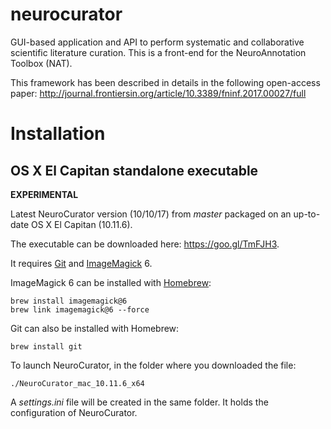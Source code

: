 # neurocurator

GUI-based application and API to perform systematic and collaborative scientific literature curation. This is a front-end for the NeuroAnnotation Toolbox (NAT).

This framework has been described in details in the following open-access paper: http://journal.frontiersin.org/article/10.3389/fninf.2017.00027/full 

# Installation

## OS X El Capitan standalone executable

**EXPERIMENTAL**

Latest NeuroCurator version (10/10/17) from *master* packaged on an up-to-date OS X El Capitan (10.11.6).

The executable can be downloaded here: https://goo.gl/TmFJH3.

It requires [Git](https://git-scm.com) and [ImageMagick](https://www.imagemagick.org) 6.

ImageMagick 6 can be installed with [Homebrew](https://brew.sh):
```
brew install imagemagick@6
brew link imagemagick@6 --force
```

Git can also be installed with Homebrew:
```
brew install git
```

To launch NeuroCurator, in the folder where you downloaded the file:
```
./NeuroCurator_mac_10.11.6_x64
```

A *settings.ini* file will be created in the same folder. It holds the configuration of NeuroCurator.

